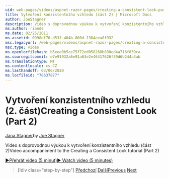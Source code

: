 ```yaml
---
uid: web-pages/videos/aspnet-razor-pages/creating-a-consistent-look-part-2
title: Vytvoření konzistentního vzhledu (část 2) | Microsoft Docs
author: JoeStagner
description: Video s doprovodnou výukou k vytvoření konzistentního vzhledu (část 2)
ms.author: riande
ms.date: 02/25/2011
ms.assetid: 0998df70-d53f-404b-800d-1384eea8f932
msc.legacyurl: /web-pages/videos/aspnet-razor-pages/creating-a-consistent-look-part-2
msc.type: video
ms.openlocfilehash: b5eee0b5ce75f72ed058268b830ed4a716f839ca
ms.sourcegitcommit: e7e91932a6e91a63e2e46417626f39d6b244a3ab
ms.translationtype: MT
ms.contentlocale: cs-CZ
ms.lasthandoff: 03/06/2020
ms.locfileid: "78637877"
---
```

# <a name="creating-a-consistent-look-part-2"></a><span data-ttu-id="9ba7e-103">Vytvoření konzistentního vzhledu (2. část)</span><span class="sxs-lookup"><span data-stu-id="9ba7e-103">Creating a Consistent Look (Part 2)</span></span>

<span data-ttu-id="9ba7e-104">[Jana Stagner](https://github.com/JoeStagner)</span><span class="sxs-lookup"><span data-stu-id="9ba7e-104">by [Joe Stagner](https://github.com/JoeStagner)</span></span>

<span data-ttu-id="9ba7e-105">Video s doprovodnou výukou k vytvoření konzistentního vzhledu (část 2)</span><span class="sxs-lookup"><span data-stu-id="9ba7e-105">Video accompaniment to the Creating a Consistent Look tutorial (Part 2)</span></span>

<span data-ttu-id="9ba7e-106">[&#9654;Přehrát video (5 minut)](https://channel9.msdn.com/Blogs/ASP-NET-Site-Videos/creating-a-consistent-look-(part-2))</span><span class="sxs-lookup"><span data-stu-id="9ba7e-106">[&#9654; Watch video (5 minutes)](https://channel9.msdn.com/Blogs/ASP-NET-Site-Videos/creating-a-consistent-look-(part-2))</span></span>

> [!div class="step-by-step"]
> <span data-ttu-id="9ba7e-107">[Předchozí](creating-a-consistent-look-part-1.md)
> [Další](working-with-forms-part-1.md)</span><span class="sxs-lookup"><span data-stu-id="9ba7e-107">[Previous](creating-a-consistent-look-part-1.md)
[Next](working-with-forms-part-1.md)</span></span>
